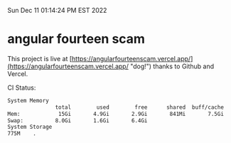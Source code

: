 Sun Dec 11 01:14:24 PM EST 2022

# angular fourteen scam


This project is live at [https://angularfourteenscam.vercel.app/](https://angularfourteenscam.vercel.app/ "dog!") thanks to Github and Vercel.

CI Status: 

```bash
System Memory
               total        used        free      shared  buff/cache   available
Mem:            15Gi       4.9Gi       2.9Gi       841Mi       7.5Gi       9.2Gi
Swap:          8.0Gi       1.6Gi       6.4Gi
System Storage
775M	.
